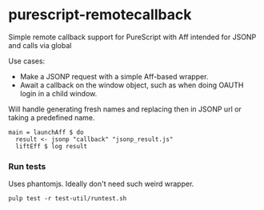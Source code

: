 # purescript-remotecallback
Simple remote callback support for PureScript with Aff intended for JSONP and calls via global

Use cases: 
* Make a JSONP request with a simple Aff-based wrapper. 
* Await a callback on the window object, such as when doing OAUTH login in a child window.

Will handle generating fresh names and replacing then in JSONP url or taking a predefined name.

    main = launchAff $ do
      result <- jsonp "callback" "jsonp_result.js"
      liftEff $ log result

### Run tests

Uses phantomjs. Ideally don't need such weird wrapper.

	pulp test -r test-util/runtest.sh 
